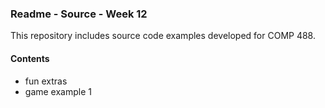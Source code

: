 ### Readme - Source - Week 12

This repository includes source code examples developed for COMP 488.

#### Contents
* fun extras
* game example 1
